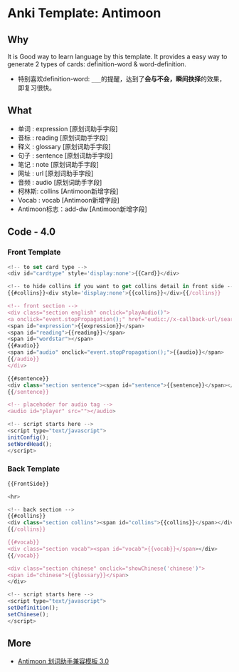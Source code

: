 # Anki Template: Antimoon

## Why

It is Good way to learn language by this template. It provides a easy way to generate 2 types of cards: definition-word & word-definition.

* 特别喜欢definition-word: `___`的提醒，达到了**会与不会，瞬间抉择**的效果，即复习很快。


## What 

* 单词 : expression [原划词助手字段]
* 音标 : reading [原划词助手字段]
* 释义 : glossary [原划词助手字段]
* 句子 : sentence [原划词助手字段]
* 笔记 : note [原划词助手字段]
* 网址 : url [原划词助手字段]
* 音频 : audio [原划词助手字段]
* 柯林斯: collins [Antimoon新增字段]
* Vocab : vocab [Antimoon新增字段]
* Antimoon标志：add-dw [Antimoon新增字段]


## Code - 4.0 

### Front Template

``` js
<!-- to set card type -->
<div id="cardtype" style='display:none'>{{Card}}</div>

<!-- to hide collins if you want to get collins detail in front side -->
{{#collins}}<div style='display:none'>{{collins}}</div>{{/collins}}

<!-- front section -->
<div class="section english" onclick="playAudio()">
<a onclick="event.stopPropagation();" href="eudic://x-callback-url/searchword?word={{text:expression}}&x-success=anki://"><img class="icon" src="_eudict_24.png"></a>
<span id="expression">{{expression}}</span>
<span id="reading">{{reading}}</span>
<span id="wordstar"></span>
{{#audio}}
<span id="audio" onclick="event.stopPropagation();">{{audio}}</span>
{{/audio}}
</div>

{{#sentence}}
<div class="section sentence"><span id="sentence">{{sentence}}</span></div>
{{/sentence}}

<!-- placehoder for audio tag -->
<audio id="player" src=""></audio>

<!-- script starts here -->
<script type="text/javascript">
initConfig();
setWordHead();
</script>


```

### Back Template

``` js
{{FrontSide}}

<hr>

<!-- back section -->
{{#collins}}
<div class="section collins"><span id="collins">{{collins}}</span></div>
{{/collins}}

{{#vocab}}
<div class="section vocab"><span id="vocab">{{vocab}}</span></div>
{{/vocab}}

<div class="section chinese" onclick="showChinese('chinese')">
<span id="chinese">{{glossary}}</span>
</div>

<!-- script starts here -->
<script type="text/javascript">
setDefinition();
setChinese();
</script>
```

## More

* [Antimoon 划词助手兼容模板 3.0](https://www.laohuang.net/20180108/antimoon-template-3/)